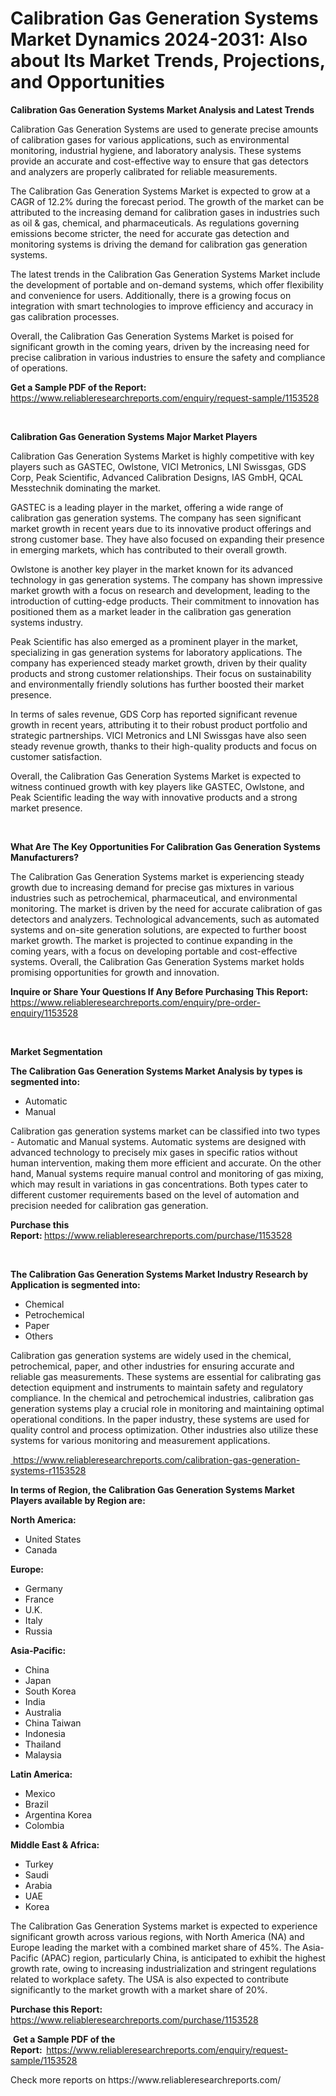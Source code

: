 <p><h1>Calibration Gas Generation Systems Market Dynamics 2024-2031: Also about Its Market Trends, Projections, and Opportunities</h1></p><p><strong>Calibration Gas Generation Systems Market Analysis and Latest Trends</strong></p>
<p><p>Calibration Gas Generation Systems are used to generate precise amounts of calibration gases for various applications, such as environmental monitoring, industrial hygiene, and laboratory analysis. These systems provide an accurate and cost-effective way to ensure that gas detectors and analyzers are properly calibrated for reliable measurements.</p><p>The Calibration Gas Generation Systems Market is expected to grow at a CAGR of 12.2% during the forecast period. The growth of the market can be attributed to the increasing demand for calibration gases in industries such as oil & gas, chemical, and pharmaceuticals. As regulations governing emissions become stricter, the need for accurate gas detection and monitoring systems is driving the demand for calibration gas generation systems.</p><p>The latest trends in the Calibration Gas Generation Systems Market include the development of portable and on-demand systems, which offer flexibility and convenience for users. Additionally, there is a growing focus on integration with smart technologies to improve efficiency and accuracy in gas calibration processes.</p><p>Overall, the Calibration Gas Generation Systems Market is poised for significant growth in the coming years, driven by the increasing need for precise calibration in various industries to ensure the safety and compliance of operations.</p></p>
<p><strong>Get a Sample PDF of the Report:&nbsp;</strong> <a href="https://www.reliableresearchreports.com/enquiry/request-sample/1153528">https://www.reliableresearchreports.com/enquiry/request-sample/1153528</a></p>
<p>&nbsp;</p>
<p><strong>Calibration Gas Generation Systems Major Market Players</strong></p>
<p><p>Calibration Gas Generation Systems Market is highly competitive with key players such as GASTEC, Owlstone, VICI Metronics, LNI Swissgas, GDS Corp, Peak Scientific, Advanced Calibration Designs, IAS GmbH, QCAL Messtechnik dominating the market. </p><p>GASTEC is a leading player in the market, offering a wide range of calibration gas generation systems. The company has seen significant market growth in recent years due to its innovative product offerings and strong customer base. They have also focused on expanding their presence in emerging markets, which has contributed to their overall growth.</p><p>Owlstone is another key player in the market known for its advanced technology in gas generation systems. The company has shown impressive market growth with a focus on research and development, leading to the introduction of cutting-edge products. Their commitment to innovation has positioned them as a market leader in the calibration gas generation systems industry.</p><p>Peak Scientific has also emerged as a prominent player in the market, specializing in gas generation systems for laboratory applications. The company has experienced steady market growth, driven by their quality products and strong customer relationships. Their focus on sustainability and environmentally friendly solutions has further boosted their market presence.</p><p>In terms of sales revenue, GDS Corp has reported significant revenue growth in recent years, attributing it to their robust product portfolio and strategic partnerships. VICI Metronics and LNI Swissgas have also seen steady revenue growth, thanks to their high-quality products and focus on customer satisfaction.</p><p>Overall, the Calibration Gas Generation Systems Market is expected to witness continued growth with key players like GASTEC, Owlstone, and Peak Scientific leading the way with innovative products and a strong market presence.</p></p>
<p>&nbsp;</p>
<p><strong>What Are The Key Opportunities For Calibration Gas Generation Systems Manufacturers?</strong></p>
<p><p>The Calibration Gas Generation Systems market is experiencing steady growth due to increasing demand for precise gas mixtures in various industries such as petrochemical, pharmaceutical, and environmental monitoring. The market is driven by the need for accurate calibration of gas detectors and analyzers. Technological advancements, such as automated systems and on-site generation solutions, are expected to further boost market growth. The market is projected to continue expanding in the coming years, with a focus on developing portable and cost-effective systems. Overall, the Calibration Gas Generation Systems market holds promising opportunities for growth and innovation.</p></p>
<p><strong>Inquire or Share Your Questions If Any Before Purchasing This Report:</strong> <a href="https://www.reliableresearchreports.com/enquiry/pre-order-enquiry/1153528">https://www.reliableresearchreports.com/enquiry/pre-order-enquiry/1153528</a></p>
<p>&nbsp;</p>
<p><strong>Market Segmentation</strong></p>
<p><strong>The Calibration Gas Generation Systems Market Analysis by types is segmented into:</strong></p>
<p><ul><li>Automatic</li><li>Manual</li></ul></p>
<p><p>Calibration gas generation systems market can be classified into two types - Automatic and Manual systems. Automatic systems are designed with advanced technology to precisely mix gases in specific ratios without human intervention, making them more efficient and accurate. On the other hand, Manual systems require manual control and monitoring of gas mixing, which may result in variations in gas concentrations. Both types cater to different customer requirements based on the level of automation and precision needed for calibration gas generation.</p></p>
<p><strong>Purchase this Report:&nbsp;</strong><a href="https://www.reliableresearchreports.com/purchase/1153528">https://www.reliableresearchreports.com/purchase/1153528</a></p>
<p>&nbsp;</p>
<p><strong>The Calibration Gas Generation Systems Market Industry Research by Application is segmented into:</strong></p>
<p><ul><li>Chemical</li><li>Petrochemical</li><li>Paper</li><li>Others</li></ul></p>
<p><p>Calibration gas generation systems are widely used in the chemical, petrochemical, paper, and other industries for ensuring accurate and reliable gas measurements. These systems are essential for calibrating gas detection equipment and instruments to maintain safety and regulatory compliance. In the chemical and petrochemical industries, calibration gas generation systems play a crucial role in monitoring and maintaining optimal operational conditions. In the paper industry, these systems are used for quality control and process optimization. Other industries also utilize these systems for various monitoring and measurement applications.</p></p>
<p><a href="https://www.reliableresearchreports.com/calibration-gas-generation-systems-r1153528">&nbsp;https://www.reliableresearchreports.com/calibration-gas-generation-systems-r1153528</a></p>
<p><strong>In terms of Region, the Calibration Gas Generation Systems Market Players available by Region are:</strong></p>
<p>
    <p> <strong> North America: </strong>
        <ul>
            <li>United States</li>
            <li>Canada</li>
        </ul>
        </p> 
    <p> <strong> Europe: </strong>
        <ul>
            <li>Germany</li>
            <li>France</li>
            <li>U.K.</li>
            <li>Italy</li>
            <li>Russia</li>
        </ul>
        </p> 
    <p> <strong> Asia-Pacific: </strong>
        <ul>
            <li>China</li>
            <li>Japan</li>
            <li>South Korea</li>
            <li>India</li>
            <li>Australia</li>
            <li>China Taiwan</li>
            <li>Indonesia</li>
            <li>Thailand</li>
            <li>Malaysia</li>
        </ul>
        </p> 
    <p> <strong> Latin America: </strong>
        <ul>
            <li>Mexico</li>
            <li>Brazil</li>
            <li>Argentina Korea</li>
            <li>Colombia</li>
        </ul>
        </p> 
    <p> <strong> Middle East & Africa: </strong>
        <ul>
            <li>Turkey</li>
            <li>Saudi</li>
            <li>Arabia</li>
            <li>UAE</li>
            <li>Korea</li>
        </ul>
    </p>
    </p>
<p><p>The Calibration Gas Generation Systems market is expected to experience significant growth across various regions, with North America (NA) and Europe leading the market with a combined market share of 45%. The Asia-Pacific (APAC) region, particularly China, is anticipated to exhibit the highest growth rate, owing to increasing industrialization and stringent regulations related to workplace safety. The USA is also expected to contribute significantly to the market growth with a market share of 20%.</p></p>
<p><strong>Purchase this Report: </strong><a href="https://www.reliableresearchreports.com/purchase/1153528">https://www.reliableresearchreports.com/purchase/1153528</a></p>
<p>&nbsp;<strong>Get a Sample PDF of the Report:&nbsp;&nbsp;</strong><a href="https://www.reliableresearchreports.com/enquiry/request-sample/1153528">https://www.reliableresearchreports.com/enquiry/request-sample/1153528</a></p>
<p><strong></strong></p>
<p>Check more reports on https://www.reliableresearchreports.com/</p>